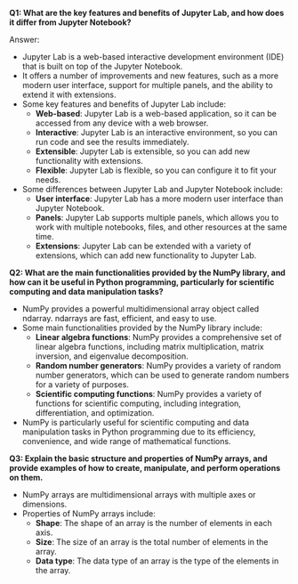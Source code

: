**Q1: What are the key features and benefits of Jupyter Lab, and how does it differ from Jupyter Notebook?**

Answer: 
- Jupyter Lab is a web-based interactive development environment (IDE) that is built on top of the Jupyter Notebook.
- It offers a number of improvements and new features, such as a more modern user interface, support for multiple panels, and the ability to extend it with extensions.
- Some key features and benefits of Jupyter Lab include:
  - **Web-based**: Jupyter Lab is a web-based application, so it can be accessed from any device with a web browser.
  - **Interactive**: Jupyter Lab is an interactive environment, so you can run code and see the results immediately.
  - **Extensible**: Jupyter Lab is extensible, so you can add new functionality with extensions.
  - **Flexible**: Jupyter Lab is flexible, so you can configure it to fit your needs.
- Some differences between Jupyter Lab and Jupyter Notebook include:
  - **User interface**: Jupyter Lab has a more modern user interface than Jupyter Notebook.
  - **Panels**: Jupyter Lab supports multiple panels, which allows you to work with multiple notebooks, files, and other resources at the same time.
  - **Extensions**: Jupyter Lab can be extended with a variety of extensions, which can add new functionality to Jupyter Lab.

**Q2: What are the main functionalities provided by the NumPy library, and how can it be useful in Python programming, particularly for scientific computing and data manipulation tasks?**


- NumPy provides a powerful multidimensional array object called ndarray. ndarrays are fast, efficient, and easy to use.
- Some main functionalities provided by the NumPy library include:
  - **Linear algebra functions**: NumPy provides a comprehensive set of linear algebra functions, including matrix multiplication, matrix inversion, and eigenvalue decomposition.
  - **Random number generators**: NumPy provides a variety of random number generators, which can be used to generate random numbers for a variety of purposes.
  - **Scientific computing functions**: NumPy provides a variety of functions for scientific computing, including integration, differentiation, and optimization.
- NumPy is particularly useful for scientific computing and data manipulation tasks in Python programming due to its efficiency, convenience, and wide range of mathematical functions.

**Q3: Explain the basic structure and properties of NumPy arrays, and provide examples of how to create, manipulate, and perform operations on them.**


- NumPy arrays are multidimensional arrays with multiple axes or dimensions.
- Properties of NumPy arrays include:
  - **Shape**: The shape of an array is the number of elements in each axis.
  - **Size**: The size of an array is the total number of elements in the array.
  - **Data type**: The data type of an array is the type of the elements in the array.

